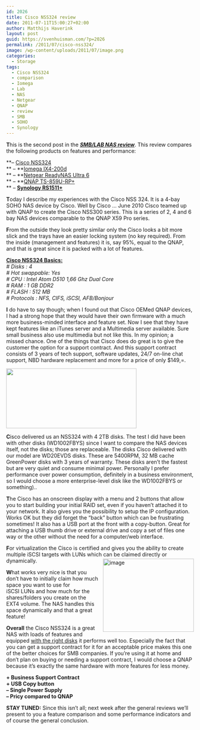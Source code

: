 ```yaml
---
id: 2026
title: Cisco NSS324 review
date: 2011-07-11T15:00:27+02:00
author: Matthijs Haverink
layout: post
guid: https://svenhuisman.com/?p=2026
permalink: /2011/07/cisco-nss324/
image: /wp-content/uploads/2011/07/image.png
categories:
  - Storage
tags:
  - Cisco NSS324
  - comparison
  - Iomega
  - Lab
  - NAS
  - Netgear
  - QNAP
  - review
  - SMB
  - SOHO
  - Synology
---
```

**T**his is the second post in the <a href="https://svenhuisman.com/2011/07/smblab-nas-review/" target="_blank"><span style="text-decoration: underline;"><em><strong>SMB/LAB NAS review</strong></em></span></a>. This review compares the following products on features and performance:

**&#8211; <a href="http://www.cisco.com/en/US/products/ps10854/index.html" target="_blank">Cisco NSS324</a>  
** &#8211; **<a href="https://iomega-eu-en.custhelp.com/app/answers/detail/a_id/22024" target="_blank">Iomega IX4-200d</a>  
** &#8211; **<a href="http://www.netgear.com/home/products/storage/work-and-play/RNDU6000.aspx" target="_blank">Netgear ReadyNAS Ultra 6</a>  
** &#8211; **<a href="http://www.qnap.com/pro_detail_feature.asp?p_id=185" target="_blank">QNAP TS-859U-RP+</a>  
** &#8211; **<a href="http://www.synology.com/products/product.php?product_name=DS1511%2B&lang=enu" target="_blank">Synology RS1511+</a>**

**T**oday I describe my experiences with the Cisco NSS 324. It is a 4-bay SOHO NAS device by Cisco. Well by Cisco … June 2010 Cisco teamed up with QNAP to create the Cisco NSS300 series. This is a series of 2, 4 and 6 bay NAS devices comparable to the QNAP X59 Pro series.

**F**rom the outside they look pretty similar only the Cisco looks a bit more slick and the trays have an easier locking system (no key required). From the inside (management and features) it is, say 95%, equal to the QNAP, and that is great since it is packed with a lot of features.

**<span style="text-decoration: underline;">Cisco NSS324 Basics:</span>**  
_\# Disks : 4_  
_\# Hot swappable: Yes_  
_\# CPU : Intel Atom D510 1,66 Ghz Dual Core_  
_# RAM : 1 GB DDR2_  
_\# FLASH : 512 MB_  
_\# Protocols : NFS, CIFS, iSCSI, AFB/Bonjour_  
<!--more-->

  
**I** do have to say though; when I found out that Cisco OEMed QNAP devices, I had a strong hope that they would have their own firmware with a much more business-minded interface and feature set. Now I see that they have kept features like an iTunes server and a Multimedia server available. Sure small business also use multimedia but not like this. In my opinion; a missed chance. One of the things that Cisco does do great is to give the customer the option for a support contract. And this support contract consists of 3 years of tech support, software updates, 24/7 on-line chat support, NBD hardware replacement and more for a price of only $149,=.

[<img class="size-medium wp-image-2059 alignleft" title="Cisco NSS324 iSCSI config" src="https://svenhuisman.com/wp-content/uploads/2011/07/Screen-shot-2011-01-28-at-9.20.10-AM-350x161.png" alt="" width="350" height="161" srcset="https://svenhuisman.com/wp-content/uploads/2011/07/Screen-shot-2011-01-28-at-9.20.10-AM-350x161.png 350w, https://svenhuisman.com/wp-content/uploads/2011/07/Screen-shot-2011-01-28-at-9.20.10-AM-1024x472.png 1024w, https://svenhuisman.com/wp-content/uploads/2011/07/Screen-shot-2011-01-28-at-9.20.10-AM.png 1181w" sizes="(max-width: 350px) 100vw, 350px" />](https://svenhuisman.com/wp-content/uploads/2011/07/Screen-shot-2011-01-28-at-9.20.10-AM.png)

**C**isco delivered us an NSS324 with 4 2TB disks. The test I did have been with other disks (WD1002FBYS) since I want to compare the NAS devices itself, not the disks; those are replaceable. The disks Cisco delivered with our model are WD20EVDS disks. These are 5400RPM, 32 MB cache GreenPower disks with 3 years of warranty. These disks aren’t the fastest but are very quiet and consume minimal power. Personally I prefer performance over power consumption, definitely in a business environment, so I would choose a more enterprise-level disk like the WD1002FBYS or something)..

**T**he Cisco has an onscreen display with a menu and 2 buttons that allow you to start building your initial RAID set, even if you haven’t attached it to your network. It also gives you the possibility to setup the IP configuration. Works OK but they did forget the “back” button which can be frustrating sometimes! It also has a USB port at the front with a copy-button. Great for attaching a USB thumb drive or external drive and copy a set of files one way or the other without the need for a computer/web interface.

**F**or virtualization the Cisco is certified and gives you the ability to create multiple iSCSI targets with LUNs which can be claimed directly or dynamically.[<img style="background-image: none; margin: 3px 0px 0px 9px; padding-left: 0px; padding-right: 0px; display: inline; float: right; padding-top: 0px; border-width: 0px;" title="image" src="https://svenhuisman.com/wp-content/uploads/2011/07/image_thumb1.png" border="0" alt="image" width="244" height="197" align="right" />](https://svenhuisman.com/wp-content/uploads/2011/07/image1.png)

**W**hat works very nice is that you don’t have to initially claim how much space you want to use for iSCSI LUNs and how much for the shares/folders you create on the EXT4 volume. The NAS handles this space dynamically and that a great feature!

**Overall** the Cisco NSS324 is a great NAS with loads of features and equipped <span style="text-decoration: underline;">with the right disks</span> it performs well too. Especially the fact that you can get a support contract for it for an acceptable price makes this one of the better choices for SMB companies. If you’re using it at home and don’t plan on buying or needing a support contract, I would choose a QNAP because it’s exactly the same hardware with more features for less money.

**+ Business Support Contract**  
**+ USB Copy button**  
**&#8211; Single Power Supply**  
**&#8211; Pricy compared to QNAP**

**STAY TUNED:** Since this isn&#8217;t all; next week after the general reviews we&#8217;ll present to you a feature comparison and some performance indicators and of course the general conclusion.